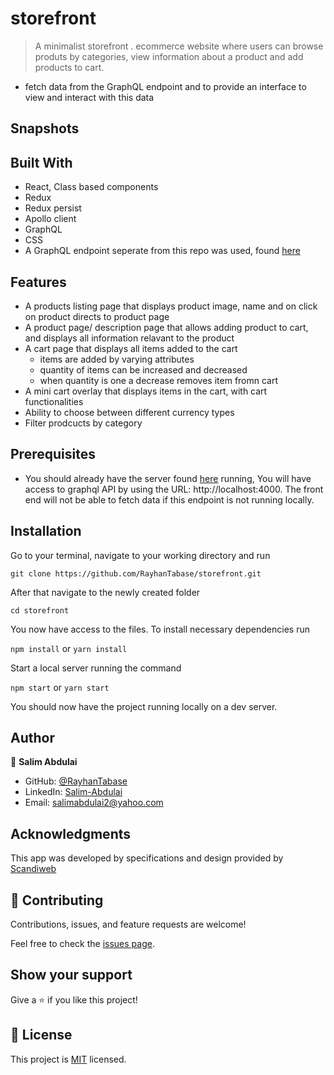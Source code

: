 # storefront
> A minimalist storefront . ecommerce website where users can browse produts by categories, view information about a product and add products to cart.
 - fetch data from the GraphQL endpoint and to provide an interface to view and interact with this data

## Snapshots


## Built With
- React, Class based components
- Redux
- Redux persist
- Apollo client
- GraphQL
- CSS
- A GraphQL endpoint seperate from this repo was used, found [here](https://github.com/scandiweb/junior-react-endpoint)

## Features
- A products listing page that displays product image, name and on click on product directs to product page
- A product page/ description page that allows adding product to cart, and displays all information relavant to the product
- A cart page that displays all items added to the cart
    - items are added by varying attributes
    - quantity of items can be increased and decreased
    - when quantity is one a decrease removes item fromn cart
- A mini cart overlay that displays items in the cart, with cart functionalities
- Ability to choose between different currency types
- Filter prodcucts by category 

## Prerequisites
- You should already have the server found [here](https://github.com/scandiweb/junior-react-endpoint) running, You will have access to graphql API by using the URL: http://localhost:4000. The front end will not be able to fetch data if this endpoint is not running locally.

## Installation

Go to your terminal, navigate to your working directory and run

`git clone https://github.com/RayhanTabase/storefront.git`

After that navigate to the newly created folder

`cd storefront`

You now have access to the files.
To install necessary dependencies run

`npm install` or `yarn install`

Start a local server running the command

`npm start` or `yarn start`

You should now have the project running locally on a dev server.

## Author

👤 **Salim Abdulai**

- GitHub: [@RayhanTabase](https://github.com/RayhanTabase)
- LinkedIn: [Salim-Abdulai](https://linkedin.com/in/salimabdulai)
- Email: salimabdulai2@yahoo.com

## Acknowledgments

This app was developed by specifications and design provided by [Scandiweb]('https://scandiweb.com) 

## 🤝 Contributing

Contributions, issues, and feature requests are welcome!

Feel free to check the [issues page](../../issues/).

## Show your support

Give a ⭐️ if you like this project!

## 📝 License

This project is [MIT](./MIT.md) licensed.
